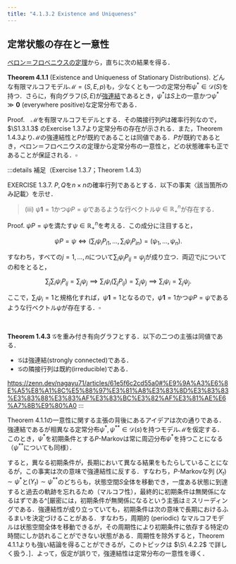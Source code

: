 ```yaml
---
title: "4.1.3.2 Existence and Uniqueness"
---
```


## 定常状態の存在と一意性

[ペロン＝フロベニウスの定理](https://zenn.dev/nagayu71/articles/dc49767d388f98#%E3%83%9A%E3%83%AD%E3%83%B3%EF%BC%9D%E3%83%95%E3%83%AD%E3%83%99%E3%83%8B%E3%82%A6%E3%82%B9%E3%81%AE%E5%AE%9A%E7%90%86)から，直ちに次の結果を得る．

$\textbf{Theorem 4.1.1}$ $\text{(Existence and Uniqueness of Stationary Distributions).}$
どんな有限マルコフモデル$\mathscr{M}=(S,E,p)$も，少なくとも一つの定常分布$\psi^* \in \mathscr{D}(S)$を持つ．さらに，有向グラフ$(S,E)$が[強連結](https://zenn.dev/nagayu71/articles/61e5f6c2cd55a0#%E3%83%8D%E3%83%83%E3%83%88%E3%83%AF%E3%83%BC%E3%82%AF%E3%81%AE%E6%A7%8B%E9%80%A0%E3%82%92%E8%A1%A8%E3%81%99%E7%94%A8%E8%AA%9E)であるとき，$\psi^*$は$S$上の一意かつ$\psi^* \gg \bm{0}$ (everywhere positive)な定常分布である．

$\text{Proof.}$　$\mathscr{M}$を有限マルコフモデルとする．その隣接行列$P$は確率行列なので，$\S1.3.1.3$ の$\text{Exercise 1.3.7}$より定常分布の存在が示される．また，$\text{Theorem 1.4.3}$より$\mathscr{M}$の強連結性と$P$が既約であることは同値である．$P$が既約であるとき，ペロン＝フロベニウスの定理から定常分布の一意性と，どの状態確率も正であることが保証される．$\square$

:::details 補足（Exercise 1.3.7；Theorem 1.4.3）

$\text{EXERCISE 1.3.7.}$
$P, Q$を$n \times n$の確率行列であるとする．以下の事実〈該当箇所のみ記載〉を示せ．
> $\text{(iii)}$ $\psi\bm{1} = 1$かつ$\psi P = \psi$であるような行ベクトル$\psi \in \mathbb{R}^n_+$が存在する．

$\text{Proof.}$ $\psi P = \psi$を満たす$\psi \in \mathbb{R}^n_+$を考える．この成分に注目すると，

$$
\psi P = \psi \iff \left(\sum_i\psi_iP_{i1}, \ldots, \sum_i\psi_iP_{in} \right) = (\psi_1, \ldots, \psi_n).
$$

すなわち，すべての$j=1,\ldots,n$について$\sum_i\psi_iP_{ij} = \psi_j$が成り立つ．両辺で$j$についての和をとると，

$$
\sum_j\sum_i\psi_iP_{ij} = \sum_j\psi_j \implies \sum_i\psi_i\left(\sum_jP_{ij}\right) = \sum_j\psi_j \implies \sum_i\psi_i = \sum_j\psi_j.
$$

ここで，$\sum_i\psi_i = 1$と規格化すれば，$\psi\bm{1} = 1$となるので，$\psi\bm{1} = 1$かつ$\psi P = \psi$であるような行ベクトル$\psi$が存在する．$\square$

<br>

$\textbf{Theorem 1.4.3}$
$\mathscr{G}$を重み付き有向グラフとする．以下の二つの主張は同値である．

- $\mathscr{G}$は強連結(strongly connected)である．
- $\mathscr{G}$の隣接行列は既約(irreducible)である．

https://zenn.dev/nagayu71/articles/61e5f6c2cd55a0#%E9%9A%A3%E6%8E%A5%E8%A1%8C%E5%88%97%E3%81%A8%E3%83%8D%E3%83%83%E3%83%88%E3%83%AF%E3%83%BC%E3%82%AF%E3%81%AE%E6%A7%8B%E9%80%A0
:::

$\text{Theorem 4.1.1}$の一意性に関する主張の背後にあるアイデアは次の通りである．強連結であるが相異なる定常分布$\psi^*, \psi^{**} \in \mathscr{D}(s)$を持つモデル$\mathscr{M}$を仮定する．このとき，$\psi^*$を初期条件とする$P$-Markovは常に周辺分布$\psi^*$を持つことになる（$\psi^{**}$についても同様）．

すると，異なる初期条件が，長期において異なる結果をもたらしていることになるが，この事実は次の意味で強連結性に反する．すなわち，$P$-Markovな列 $(X_t)\sim\psi^*$と$(Y_t)\sim\psi^{**}$のどちらも，状態空間$S$全体を移動でき，一度ある状態に到達すると過去の軌跡を忘れるため（マルコフ性），最終的に初期条件は無関係になるはずである^[厳密には，初期条件が無関係になるという主張はミスリーディングである．強連結性が成り立っていても，初期条件は次の意味で長期におけるふるまいを決定づけることがある．すなわち，周期的 (periodic) なマルコフモデルは状態空間全体を移動できるが，その周期性により初期条件に依存する特定の時間にしか訪れることができない状態がある．周期性を除外すると，$\text{Theorem 4.1.1}$よりも強い結論を得ることができるが，このトピックは $\S\ 4.2.2$ で詳しく扱う．]．よって，仮定が誤りで，強連結性は定常分布の一意性を導く．
